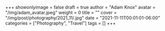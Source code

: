 +++
showonlyimage = false
draft = true
author = "Adam Knox"
avatar = "/img/adam_avatar.jpeg"
weight = 0
title = ""
cover = "/img/post/photography/2021_11/.jpg"
date = "2021-11-11T00:01:01-06:00"
categories = ["Photography", "Travel"]
tags = []
+++
<!--more-->
